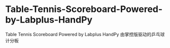 # Table-Tennis-Scoreboard-Powered-by-Labplus-HandPy
Table Tennis Scoreboard Powered by Labplus HandPy 由掌控版驱动的乒乓球计分板
